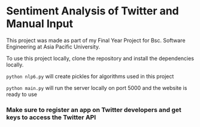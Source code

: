 # Sentiment Analysis of Twitter and Manual Input
This project was made as part of my Final Year Project for Bsc. Software Engineering at Asia Pacific University. 

To use this project locally, clone the repository and install the dependencies locally. 

`python nlp6.py` will create pickles for algorithms used in this project

`python main.py` will run the server locally on port 5000 and the website is ready to use

### Make sure to register an app on Twitter developers and get keys to access the Twitter API
